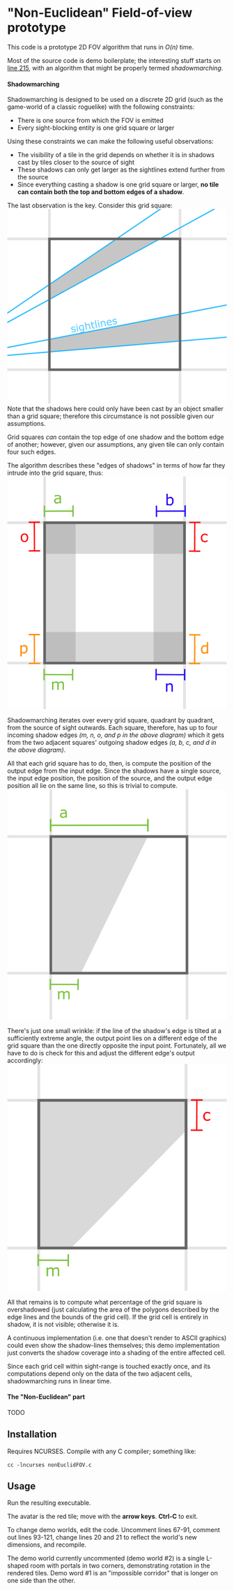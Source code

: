 # "Non-Euclidean" Field-of-view prototype

This code is a prototype 2D FOV algorithm that runs in *O(n)* time.

Most of the source code is demo boilerplate; the interesting stuff starts on [line 215](https://github.com/pinkavat/nonEuclidFOV/blob/cc47cebaff0b306823cf76d4fb11997f4350f9f0/nonEuclidFOV.c#L215), with an algorithm that might be properly termed *shadowmarching*.

#### Shadowmarching

Shadowmarching is designed to be used on a discrete 2D grid (such as the game-world of a classic roguelike) with the following constraints:

- There is one source from which the FOV is emitted
- Every sight-blocking entity is one grid square or larger

Using these constraints we can make the following useful observations:

- The visibility of a tile in the grid depends on whether it is in shadows cast by tiles closer to the source of sight
- These shadows can only get larger as the sightlines extend further from the source
- Since everything casting a shadow is one grid square or larger, **no tile can contain both the top and bottom edges of a shadow**.

The last observation is the key. Consider this grid square:
![a grid square with too many shadows](explanatoryImages/example1.png)
Note that the shadows here could only have been cast by an object smaller than a grid square; therefore this circumstance is not possible given our assumptions.

Grid squares *can* contain the top edge of one shadow and the bottom edge of another; however, given our assumptions, any given tile can only contain four such edges.

The algorithm describes these "edges of shadows" in terms of how far they intrude into the grid square, thus:
![a grid square with shadow inputs and outputs](explanatoryImages/example2.png)

Shadowmarching iterates over every grid square, quadrant by quadrant, from the source of sight outwards. Each square, therefore, has up to four incoming shadow edges *(m, n, o, and p in the above diagram)* which it gets from the two adjacent squares' outgoing shadow edges *(a, b, c, and d in the above diagram)*.

All that each grid square has to do, then, is compute the position of the output edge from the input edge. Since the shadows have a single source, the input edge position, the position of the source, and the output edge position all lie on the same line, so this is trivial to compute.
![example of getting output from input](explanatoryImages/example3.png)

There's just one small wrinkle: if the line of the shadow's edge is tilted at a sufficiently extreme angle, the output point lies on a different edge of the grid square than the one directly opposite the input point. Fortunately, all we have to do is check for this and adjust the different edge's output accordingly:
![example of shadow overflowing](explanatoryImages/example4.png)

All that remains is to compute what percentage of the grid square is overshadowed (just calculating the area of the polygons described by the edge lines and the bounds of the grid cell). If the grid cell is entirely in shadow, it is not visible; otherwise it is.

A continuous implementation (i.e. one that doesn't render to ASCII graphics) could even show the shadow-lines themselves; this demo implementation just converts the shadow coverage into a shading of the entire affected cell.

Since each grid cell within sight-range is touched exactly once, and its computations depend only on the data of the two adjacent cells, shadowmarching runs in linear time.

#### The "Non-Euclidean" part

TODO


## Installation

Requires NCURSES.
Compile with any C compiler; something like:
```
cc -lncurses nonEuclidFOV.c
```

## Usage

Run the resulting executable.

The avatar is the red tile; move with the **arrow keys**. **Ctrl-C** to exit.

To change demo worlds, edit the code. Uncomment lines 67-91, comment out lines 93-121, change lines 20 and 21 to reflect the world's new dimensions, and recompile.

The demo world currently uncommented (demo world #2) is a single L-shaped room with portals in two corners, demonstrating rotation in the rendered tiles. Demo word #1 is an "impossible corridor" that is longer on one side than the other.
